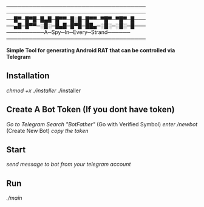 ─────────────────────────────────────<br />
─────────────────────────────────────<br />
──█▀─█▀█─█▄█─█▀▀─█░█─█▀▀─▀█▀─▀█▀─█───<br />
──▄█─█▀▀─░█░─█▄█─█▀█─██▄─░█░─░█░─█───<br />
──────────A─Spy─In─Every─Strand──────<br />
─────────────────────────────────────<br />

**Simple Tool for generating Android RAT that can be controlled via Telegram**

**Installation**
-----------------
*chmod +x ./installer*
./installer


**Create A Bot Token (If you dont have token)**
----------------------
*Go to Telegram*
*Search "BotFather"* (Go with Verified Symbol)
*enter /newbot* (Create New Bot)
*copy the token*

**Start**
---------
*send message to bot from your telegram account*

**Run**
-------
*./main*

